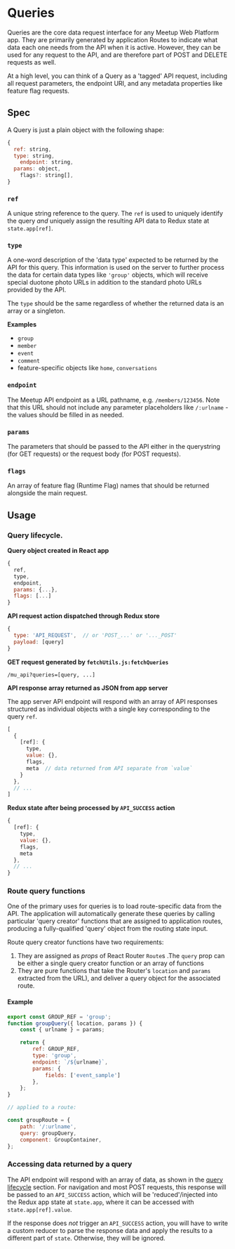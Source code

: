 # Queries

Queries are the core data request interface for any Meetup Web Platform app.
They are primarily generated by application Routes to indicate what data each
one needs from the API when it is active. However, they can be used for any
request to the API, and are therefore part of POST and DELETE requests as well.

At a high level, you can think of a Query as a 'tagged' API request, including
all request parameters, the endpoint URI, and any metadata properties like
feature flag requests.

## Spec

A Query is just a plain object with the following shape:

```js
{
  ref: string,
  type: string,
	endpoint: string,
  params: object,
	flags?: string[],
}
```

### `ref`

A unique string reference to the query. The `ref` is used to uniquely identify
the query _and_ uniquely assign the resulting API data to Redux state at
`state.app[ref]`.

### `type`

A one-word description of the 'data type' expected to be returned by the API
for this query. This information is used on the server to further process the
data for certain data types like `'group'` objects, which will receive special
duotone photo URLs in addition to the standard photo URLs provided by the API.

The `type` should be the same regardless of whether the returned data is an
array or a singleton.

**Examples**

- `group`
- `member`
- `event`
- `comment`
- feature-specific objects like `home`, `conversations`

### `endpoint`

The Meetup API endpoint as a URL pathname, e.g. `/members/123456`. Note that
this URL should not include any parameter placeholders like `/:urlname` - the
values should be filled in as needed.

### `params`

The parameters that should be passed to the API either in the querystring (for
GET requests) or the request body (for POST requests).

### `flags`

An array of feature flag (Runtime Flag) names that should be returned
alongside the main request.

## Usage

### Query lifecycle.

**Query object created in React app**

```js
{
  ref,
  type,
  endpoint,
  params: {...},
  flags: [...]
}
```

**API request action dispatched through Redux store**

```js
{
  type: 'API_REQUEST',  // or 'POST_...' or '..._POST'
  payload: [query]
}
```

**GET request generated by `fetchUtils.js:fetchQueries`**

```
/mu_api?queries=[query, ...]
```

**API response array returned as JSON from app server**

The app server API endpoint will respond with an array of API responses
structured as individual objects with a single key corresponding to the query
`ref`.

```js
[
  {
    [ref]: {
      type,
      value: {},
      flags,
      meta  // data returned from API separate from `value`
    }
  },
  // ...
]
```

**Redux state after being processed by `API_SUCCESS` action**

```js
{
  [ref]: {
    type,
    value: {},
    flags,
    meta
  },
  // ...
}
```

### Route query functions

One of the primary uses for queries is to load route-specific data from the
API. The application will automatically generate these queries by calling
particular 'query creator' functions that are assigned to application routes,
producing a fully-qualified 'query' object from the routing state input.

Route query creator functions have two requirements:

1. They are assigned as _props_ of React Router `Route`s .The `query` prop can
be either a single query creator function or an array of functions
2. They are pure functions that take the Router's `location` and `params`
extracted from the URL), and deliver a query object for the associated route.

#### Example

```js
export const GROUP_REF = 'group';
function groupQuery({ location, params }) {
	const { urlname } = params;

	return {
		ref: GROUP_REF,
		type: 'group',
		endpoint: `/${urlname}`,
		params: {
			fields: ['event_sample']
		},
	};
}

// applied to a route:

const groupRoute = {
	path: '/:urlname',
	query: groupQuery,
	component: GroupContainer,
};
```

### Accessing data returned by a query

The API endpoint will respond with an array of data, as shown in the
[query lifecycle](#query-lifecycle) section. For navigation and most POST
requests, this response will be passed to an `API_SUCCESS` action, which will
be 'reduced'/injected into the Redux app state at `state.app`, where it can be
accessed with `state.app[ref].value`.

If the response does _not_ trigger an `API_SUCCESS` action, you will have to
write a custom reducer to parse the response data and apply the results to a
different part of `state`. Otherwise, they will be ignored.

